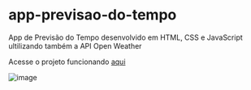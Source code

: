# app-previsao-do-tempo
 App de Previsão do Tempo desenvolvido em HTML, CSS e JavaScript ultilizando também a API Open Weather

Acesse o projeto funcionando <a href="https://gabrieloliveira-hub.github.io/app-previsao-do-tempo/">aqui</a>

![image](https://github.com/gabrieloliveira-hub/app-previsao-do-tempo/assets/109983952/076bf58e-3a45-40d4-9921-53f3cab509d5)

